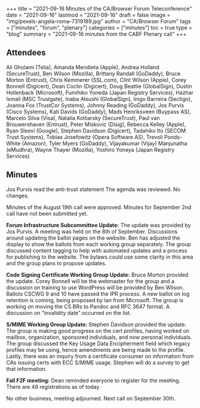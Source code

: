 +++
title = "2021-09-16 Minutes of the CA/Browser Forum Teleconference"
date = "2021-09-16"
lastmod = "2021-09-16"
draft = false
image = "img/pexels-angela-roma-7319189.jpg"
author = "CA/Browser Forum"
tags = ["minutes", "forum", "plenary"]
categories = ["minutes"]
toc = true
type = "blog"
summary = "2021-09-16 minutes from the CABF Plenary call"
+++

## Attendees ##

Ali Gholami (Telia), Amanda Mendieta (Apple), Andrea Holland (SecureTrust), Ben Wilson (Mozilla), Brittany Randall (GoDaddy), Bruce Morton (Entrust), Chris Kemmerer (SSL.com), Clint Wilson (Apple), Corey Bonnell (Digicert), Dean Coclin (Digicert), Doug Beattie (GlobalSign), Dustin Hollenback (Microsoft), Fumihiko Yoneda (Japan Registry Services), Hazhar Ismail (MSC Trustgate), Inaba Atsushi (GlobalSign), Inigo Barreira (Sectigo), Joanna Fox (TrustCor Systems), Johnny Reading (GoDaddy), Jos Purvis (Cisco Systems), Kati Davids (GoDaddy), Mads Henriksveen (Buypass AS), Marcelo Silva (Visa), Natalia Kotliarsky (SecureTrust), Paul van Brouwershaven (Entrust), Peter Miskovic (Disig), Rebecca Kelley (Apple), Ryan Sleevi (Google), Stephen Davidson (Digicert), Tadahiko Ito (SECOM Trust Systems), Tobias Josefowitz (Opera Software AS), Trevoli Ponds-White (Amazon), Tyler Myers (GoDaddy), Vijayakumar (Vijay) Manjunatha (eMudhra), Wayne Thayer (Mozilla), Yoshiro Yoneya (Japan Registry Services)

## Minutes ##

Jos Purvis read the anti-trust statement
The agenda was reviewed. No changes.

Minutes of the August 19th call were approved. Minutes for September 2nd call have not been submitted yet.

**Forum Infrastructure Subcommittee Update:** The update was provided by Jos Purvis. A meeting was held on the 8th of September. Discussions around updating the ballot pages on the website. Ben has adjusted the display to show the ballots from each working group separately. The group discussed content tagging to help with automated updates and a process for publishing to the website. The bylaws could use some clarity in this area and the group plans to propose updates.

**Code Signing Certificate Working Group Update:** Bruce Morton provided the update. Corey Bonnell will be the webmaster for the group and a discussion on training to use WordPress will be provided by Ben Wilson. Ballots CSCWG 9 and 10 have passed the IPR process. A new ballot on log retention is coming, being proposed by Ian from Microsoft. The group is working on moving the CS BRs to Pandoc and RFC 3647 format. A discussion on “invalidity date” occurred on the list.

**S/MIME Working Group Update:** Stephen Davidson provided the update. The group is making good progress on the cert profiles, having worked on mailbox, organization, sponsored individuals, and now personal individuals. The group discussed the Key Usage Data Encipherment field which legacy profiles may be using, hence amendments are being made to the profile. Lastly, there was an inquiry from a certificate consumer on information from CAs issuing certs with ECC S/MIME usage. Stephen will do a survey to get that information.

**Fall F2F meeting:** Dean reminded everyone to register for the meeting. There are 48 registrations as of today.

No other business, meeting adjourned. Next call on September 30th.
